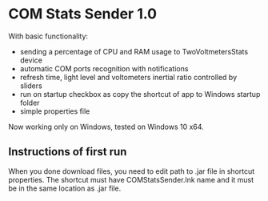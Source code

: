 # COM Stats Sender 1.0
With basic functionality:
- sending a percentage of CPU and RAM usage to TwoVoltmetersStats device
- automatic COM ports recognition with notifications
- refresh time, light level and voltometers inertial ratio controlled by sliders
- run on startup checkbox as copy the shortcut of app to Windows startup folder
- simple properties file
 
Now working only on Windows, tested on Windows 10 x64. 

## Instructions of first run
When you done download files, you need to edit path to .jar file in shortcut properties.
The shortcut must have COMStatsSender.lnk name and it must be in the same location as .jar file.